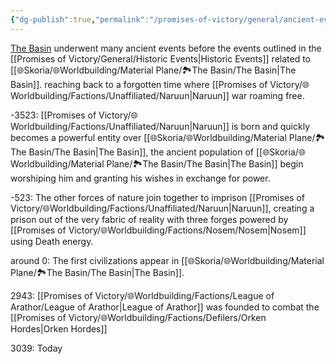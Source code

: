 ```yaml
---
{"dg-publish":true,"permalink":"/promises-of-victory/general/ancient-events/","title":"Ancient Events","noteIcon":"History","created":"2023-01-25T02:26:52.736+01:00","updated":"2023-05-19T21:39:38.439+02:00"}
---
```



[The Basin](The%20Basin.md) underwent many ancient events before the events outlined in the [[Promises of Victory/General/Historic Events\|Historic Events]] related to [[🌐Skoria/🌐Worldbuilding/Material Plane/🏞️The Basin/The Basin\|The Basin]]. reaching back to a forgotten time where [[Promises of Victory/🌐Worldbuilding/Factions/Unaffiliated/Naruun\|Naruun]] war roaming free.

-3523: [[Promises of Victory/🌐Worldbuilding/Factions/Unaffiliated/Naruun\|Naruun]] is born and quickly becomes a powerful entity over [[🌐Skoria/🌐Worldbuilding/Material Plane/🏞️The Basin/The Basin\|The Basin]], the ancient population of [[🌐Skoria/🌐Worldbuilding/Material Plane/🏞️The Basin/The Basin\|The Basin]] begin worshiping him and granting his wishes in exchange for power.

-523: The other forces of nature join together to imprison [[Promises of Victory/🌐Worldbuilding/Factions/Unaffiliated/Naruun\|Naruun]], creating a prison out of the very fabric of reality with three forges powered by [[Promises of Victory/🌐Worldbuilding/Factions/Nosem/Nosem\|Nosem]] using Death energy.

around 0: The first civilizations appear in [[🌐Skoria/🌐Worldbuilding/Material Plane/🏞️The Basin/The Basin\|The Basin]].

2943: [[Promises of Victory/🌐Worldbuilding/Factions/League of Arathor/League of Arathor\|League of Arathor]] was founded to combat the [[Promises of Victory/🌐Worldbuilding/Factions/Defilers/Orken Hordes\|Orken Hordes]]

3039:  Today